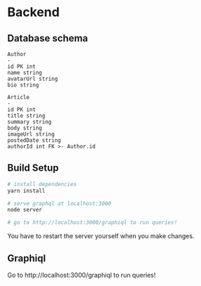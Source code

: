 # Backend

## Database schema

```
Author
-
id PK int
name string
avatarUrl string
bio string

Article
-
id PK int
title string
summary string
body string
imageUrl string
postedDate string
authorId int FK >- Author.id
```

## Build Setup

```bash
# install dependencies
yarn install

# serve graphql at localhost:3000
node server

# go to http://localhost:3000/graphiql to run queries!
```

You have to restart the server yourself when you make changes.

## Graphiql

Go to http://localhost:3000/graphiql to run queries!
